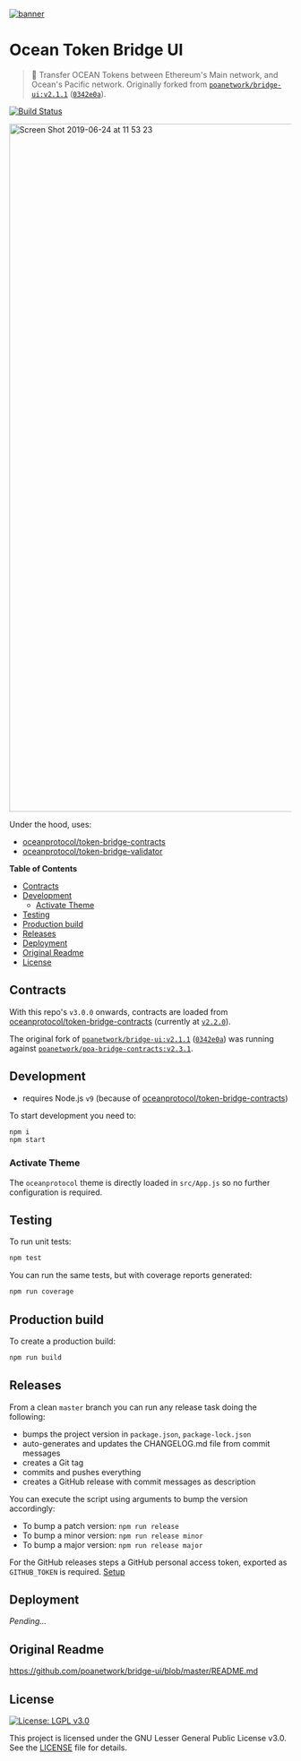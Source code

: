 [![banner](https://raw.githubusercontent.com/oceanprotocol/art/master/github/repo-banner%402x.png)](https://oceanprotocol.com)

# Ocean Token Bridge UI

> 🌉 Transfer OCEAN Tokens between Ethereum's Main network, and Ocean's Pacific network. Originally forked from [`poanetwork/bridge-ui:v2.1.1`](https://github.com/poanetwork/bridge-ui/releases/tag/2.1.1) ([`0342e0a`](https://github.com/oceanprotocol/token-bridge-ui/commit/0342e0ae89afd51860064f8c882c55c62777582c)).

[![Build Status](https://travis-ci.com/oceanprotocol/token-bridge-ui.svg?token=3psqw6c8KMDqfdGQ2x6d&branch=master)](https://travis-ci.com/oceanprotocol/token-bridge-ui)

<img width="1229" alt="Screen Shot 2019-06-24 at 11 53 23" src="https://user-images.githubusercontent.com/90316/60011872-02956600-967b-11e9-944c-597038010918.png">

Under the hood, uses:

- [oceanprotocol/token-bridge-contracts](https://github.com/oceanprotocol/token-bridge-contracts)
- [oceanprotocol/token-bridge-validator](https://github.com/oceanprotocol/token-bridge-validator)

**Table of Contents**
- [Contracts](#Contracts)
- [Development](#Development)
  - [Activate Theme](#Activate-Theme)
- [Testing](#Testing)
- [Production build](#Production-build)
- [Releases](#Releases)
- [Deployment](#Deployment)
- [Original Readme](#Original-Readme)
- [License](#License)

## Contracts

With this repo's `v3.0.0` onwards, contracts are loaded from [oceanprotocol/token-bridge-contracts](https://github.com/oceanprotocol/token-bridge-contracts) (currently at [`v2.2.0`](https://github.com/oceanprotocol/token-bridge-contracts/releases/tag/2.2.0)).

The original fork of [`poanetwork/bridge-ui:v2.1.1`](https://github.com/poanetwork/bridge-ui/releases/tag/2.1.1) ([`0342e0a`](https://github.com/oceanprotocol/token-bridge-ui/commit/0342e0ae89afd51860064f8c882c55c62777582c)) was running against [`poanetwork/poa-bridge-contracts:v2.3.1`](https://github.com/poanetwork/poa-bridge-contracts/releases/tag/2.3.1).

## Development

- requires Node.js `v9` (because of [oceanprotocol/token-bridge-contracts](https://github.com/oceanprotocol/token-bridge-contracts))

To start development you need to:

```bash
npm i
npm start
```

### Activate Theme

The `oceanprotocol` theme is directly loaded in `src/App.js` so no further configuration is required.

## Testing

To run unit tests:

```bash
npm test
```

You can run the same tests, but with coverage reports generated:

```bash
npm run coverage
```

## Production build

To create a production build:

```bash
npm run build
```

## Releases

From a clean `master` branch you can run any release task doing the following:

- bumps the project version in `package.json`, `package-lock.json`
- auto-generates and updates the CHANGELOG.md file from commit messages
- creates a Git tag
- commits and pushes everything
- creates a GitHub release with commit messages as description

You can execute the script using arguments to bump the version accordingly:

- To bump a patch version: `npm run release`
- To bump a minor version: `npm run release minor`
- To bump a major version: `npm run release major`

For the GitHub releases steps a GitHub personal access token, exported as `GITHUB_TOKEN` is required. [Setup](https://github.com/release-it/release-it#github-releases)

## Deployment

_Pending..._

## Original Readme

https://github.com/poanetwork/bridge-ui/blob/master/README.md

## License

[![License: LGPL v3.0](https://img.shields.io/badge/License-LGPL%20v3-blue.svg)](https://www.gnu.org/licenses/lgpl-3.0)

This project is licensed under the GNU Lesser General Public License v3.0. See the [LICENSE](LICENSE) file for details.
